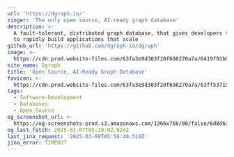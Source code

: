 ```yaml
---
url: 'https://dgraph.io/'
zinger: 'The only open source, AI-ready graph database'
description: >-
  A fault-tolerant, distributed graph database, that gives developers the tools
  to rapidly build applications that scale
github_url: 'https://github.com/dgraph-io/dgraph'
image: >-
  https://cdn.prod.website-files.com/63fa3e9d303f20f698270a7a/6419f91b6297a72e0ea955c5_Open%20Graph.webp
site_name: Dgraph
title: 'Open Source, AI-Ready Graph Database'
favicon: >-
  https://cdn.prod.website-files.com/63fa3e9d303f20f698270a7a/63ff53715c070ec57e1adfeb_Size%3D32x32%20(2).svg
tags:
  - Software-Development
  - Databases
  - Open-Source
og_screenshot_url: >-
  https://og-screenshots-prod.s3.amazonaws.com/1366x768/80/false/6d8d6a3b0353ff875182499ac636a8b4646bdde8e0c9897a45d113387dc327c7.jpeg
og_last_fetch: 2025-03-07T05:19:02.924Z
last_jina_request: '2025-03-09T05:58:40.510Z'
jina_error: TIMEOUT
---
```


